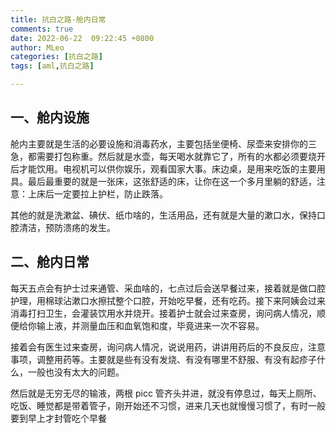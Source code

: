 ```yaml
---
title: 抗白之路-舱内日常
comments: true
date: 2022-06-22  09:22:45 +0800
author: MLeo
categories: [抗白之路]
tags: [aml,抗白之路]

---
```

## 一、舱内设施

舱内主要就是生活的必要设施和消毒药水，主要包括坐便椅、尿壶来安排你的三急，都需要打包称重。然后就是水壶，每天喝水就靠它了，所有的水都必须要烧开后才能饮用。电视机可以供你娱乐，观看国家大事。床边桌，是用来吃饭的主要用具。最后最重要的就是一张床，这张舒适的床，让你在这一个多月里躺的舒适，注意：上床后一定要拉上护栏，防止跌落。

其他的就是洗漱盆、碘伏、纸巾啥的，生活用品，还有就是大量的漱口水，保持口腔清洁，预防溃疡的发生。

## 二、舱内日常

每天五点会有护士过来通管、采血啥的，七点过后会送早餐过来，接着就是做口腔护理，用棉球沾漱口水擦拭整个口腔，开始吃早餐，还有吃药。接下来阿姨会过来消毒打扫卫生，会灌装饮用水并烧开。接着护士就会过来查房，询问病人情况，顺便给你输上液，并测量血压和血氧饱和度，毕竟进来一次不容易。

接着会有医生过来查房，询问病人情况，说说用药，讲讲用药后的不良反应，注意事项，调整用药等。主要就是些有没有发烧、有没有哪里不舒服、有没有起疹子什么，一般也没有太大的问题。

然后就是无穷无尽的输液，两根 picc 管齐头并进，就没有停息过，每天上厕所、吃饭、睡觉都是带着管子，刚开始还不习惯，进来几天也就慢慢习惯了，有时一般要到早上才封管吃个早餐